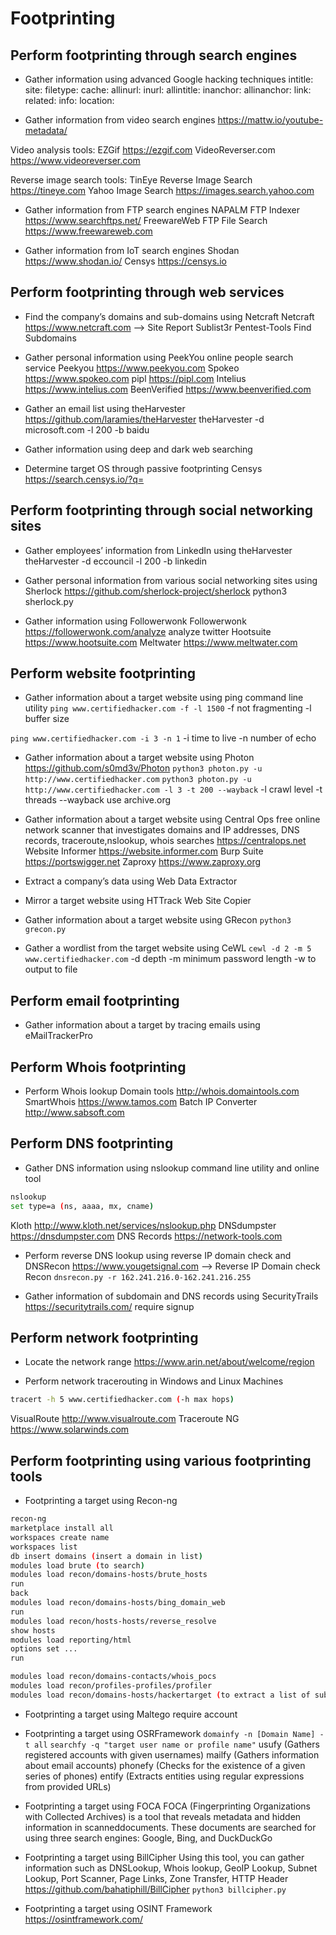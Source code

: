 # Footprinting

## Perform footprinting through search engines

- Gather information using advanced Google hacking techniques
intitle:
site:
filetype:
cache:
allinurl:
inurl:
allintitle:
inanchor:
allinanchor:
link:
related:
info:
location:

- Gather information from video search engines
<https://mattw.io/youtube-metadata/>

Video analysis tools:
EZGif <https://ezgif.com>
VideoReverser.com <https://www.videoreverser.com>

Reverse image search tools:
TinEye Reverse Image Search <https://tineye.com>
Yahoo Image Search <https://images.search.yahoo.com>

- Gather information from FTP search engines
NAPALM FTP Indexer <https://www.searchftps.net/>
FreewareWeb FTP File Search <https://www.freewareweb.com>

- Gather information from IoT search engines
Shodan <https://www.shodan.io/>
Censys <https://censys.io>

## Perform footprinting through web services

- Find the company’s domains and sub-domains using Netcraft
Netcraft <https://www.netcraft.com> --> Site Report
Sublist3r
Pentest-Tools Find Subdomains

- Gather personal information using PeekYou online people search service
Peekyou <https://www.peekyou.com>
Spokeo <https://www.spokeo.com>
pipl <https://pipl.com>
Intelius <https://www.intelius.com>
BeenVerified <https://www.beenverified.com>

- Gather an email list using theHarvester
<https://github.com/laramies/theHarvester>
theHarvester -d microsoft.com -l 200 -b baidu

- Gather information using deep and dark web searching

- Determine target OS through passive footprinting
Censys <https://search.censys.io/?q=>

## Perform footprinting through social networking sites

- Gather employees’ information from LinkedIn using theHarvester
theHarvester -d eccouncil -l 200 -b linkedin

- Gather personal information from various social networking sites using Sherlock
<https://github.com/sherlock-project/sherlock>
python3 sherlock.py

- Gather information using Followerwonk
Followerwonk <https://followerwonk.com/analyze> analyze twitter
Hootsuite <https://www.hootsuite.com>
Meltwater <https://www.meltwater.com>

## Perform website footprinting

- Gather information about a target website using ping command line utility
`ping www.certifiedhacker.com -f -l 1500`
-f not fragmenting
-l buffer size

`ping www.certifiedhacker.com -i 3 -n 1`
-i time to live
-n number of echo

- Gather information about a target website using Photon
<https://github.com/s0md3v/Photon>
`python3 photon.py -u http://www.certifiedhacker.com`
`python3 photon.py -u http://www.certifiedhacker.com -l 3 -t 200 --wayback`
-l crawl level
-t threads
--wayback use archive.org

- Gather information about a target website using Central Ops
free online network scanner that investigates domains and IP addresses, DNS records, traceroute,nslookup, whois searches
<https://centralops.net>
Website Informer <https://website.informer.com>
Burp Suite <https://portswigger.net>
Zaproxy <https://www.zaproxy.org>

- Extract a company’s data using Web Data Extractor

- Mirror a target website using HTTrack Web Site Copier

- Gather information about a target website using GRecon
`python3 grecon.py`

- Gather a wordlist from the target website using CeWL
`cewl -d 2 -m 5 www.certifiedhacker.com`
-d depth
-m minimum password length
-w to output to file

## Perform email footprinting

- Gather information about a target by tracing emails using eMailTrackerPro

## Perform Whois footprinting

- Perform Whois lookup
Domain tools <http://whois.domaintools.com>
SmartWhois <https://www.tamos.com>
Batch IP Converter <http://www.sabsoft.com>

## Perform DNS footprinting

- Gather DNS information using nslookup command line utility and online tool
```bash
nslookup
set type=a (ns, aaaa, mx, cname)
```

Kloth <http://www.kloth.net/services/nslookup.php>
DNSdumpster <https://dnsdumpster.com>
DNS Records <https://network-tools.com>

- Perform reverse DNS lookup using reverse IP domain check and DNSRecon
<https://www.yougetsignal.com> --> Reverse IP Domain check
Recon
`dnsrecon.py -r 162.241.216.0-162.241.216.255`

- Gather information of subdomain and DNS records using SecurityTrails
<https://securitytrails.com/> require signup

## Perform network footprinting

- Locate the network range
<https://www.arin.net/about/welcome/region>

- Perform network tracerouting in Windows and Linux Machines

```bash
tracert -h 5 www.certifiedhacker.com (-h max hops)
```

VisualRoute <http://www.visualroute.com>
Traceroute NG <https://www.solarwinds.com>

## Perform footprinting using various footprinting tools

- Footprinting a target using Recon-ng

```bash
recon-ng
marketplace install all
workspaces create name
workspaces list
db insert domains (insert a domain in list)
modules load brute (to search)
modules load recon/domains-hosts/brute_hosts
run
back
modules load recon/domains-hosts/bing_domain_web
run
modules load recon/hosts-hosts/reverse_resolve
show hosts
modules load reporting/html
options set ...
run

modules load recon/domains-contacts/whois_pocs
modules load recon/profiles-profiles/profiler
modules load recon/domains-hosts/hackertarget (to extract a list of subdomains and IP addresses associated with the target URL)
```

- Footprinting a target using Maltego
require account

- Footprinting a target using OSRFramework
`domainfy -n [Domain Name] -t all`
`searchfy -q "target user name or profile name"`
usufy (Gathers registered accounts with given usernames)
mailfy (Gathers information about email accounts)
phonefy (Checks for the existence of a given series of phones)
entify (Extracts entities using regular expressions from provided URLs)

- Footprinting a target using FOCA
FOCA (Fingerprinting Organizations with Collected Archives) is a tool that reveals metadata and hidden information in scanneddocuments. These documents are searched for using three search engines: Google, Bing, and DuckDuckGo

- Footprinting a target using BillCipher
Using this tool, you can gather information such as DNSLookup, Whois lookup, GeoIP Lookup, Subnet Lookup, Port Scanner, Page Links, Zone Transfer, HTTP Header
<https://github.com/bahatiphill/BillCipher>
`python3 billcipher.py`

- Footprinting a target using OSINT Framework
<https://osintframework.com/>
